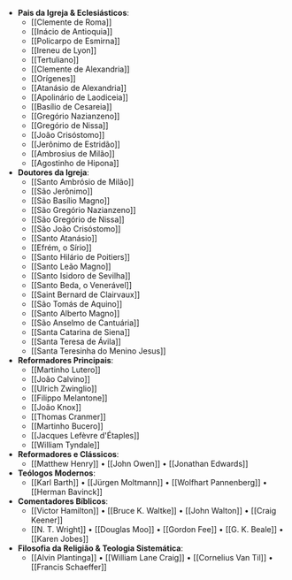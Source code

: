 - **Pais da Igreja & Eclesiásticos**:
	- [[Clemente de Roma]]
	- [[Inácio de Antioquia]]
	- [[Policarpo de Esmirna]]
	- [[Ireneu de Lyon]]
	- [[Tertuliano]]
	- [[Clemente de Alexandria]]
	- [[Orígenes]]
	- [[Atanásio de Alexandria]]
	- [[Apolinário de Laodiceia]]
	- [[Basílio de Cesareia]]
	- [[Gregório Nazianzeno]]
	- [[Gregório de Nissa]]
	- [[João Crisóstomo]]
	- [[Jerônimo de Estridão]]
	- [[Ambrosius de Milão]]
	- [[Agostinho de Hipona]]
- **Doutores da Igreja**:
	- [[Santo Ambrósio de Milão]]
	- [[São Jerônimo]]
	- [[São Basílio Magno]]
	- [[São Gregório Nazianzeno]]
	- [[São Gregório de Nissa]]
	- [[São João Crisóstomo]]
	- [[Santo Atanásio]]
	- [[Efrém, o Sírio]]
	- [[Santo Hilário de Poitiers]]
	- [[Santo Leão Magno]]
	- [[Santo Isidoro de Sevilha]]
	- [[Santo Beda, o Venerável]]
	- [[Saint Bernard de Clairvaux]]
	- [[São Tomás de Aquino]]
	- [[Santo Alberto Magno]]
	- [[São Anselmo de Cantuária]]
	- [[Santa Catarina de Siena]]
	- [[Santa Teresa de Ávila]]
	- [[Santa Teresinha do Menino Jesus]]
- **Reformadores Principais**:
	- [[Martinho Lutero]]
	- [[João Calvino]]
	- [[Ulrich Zwinglio]]
	- [[Filippo Melantone]]
	- [[João Knox]]
	- [[Thomas Cranmer]]
	- [[Martinho Bucero]]
	- [[Jacques Lefèvre d'Étaples]]
	- [[William Tyndale]]
- **Reformadores e Clássicos**:
	- [[Matthew Henry]] • [[John Owen]] • [[Jonathan Edwards]]
- **Teólogos Modernos**:
	- [[Karl Barth]] • [[Jürgen Moltmann]] • [[Wolfhart Pannenberg]] • [[Herman Bavinck]]
- **Comentadores Bíblicos**:
	- [[Victor Hamilton]] • [[Bruce K. Waltke]] • [[John Walton]] • [[Craig Keener]]
	- [[N. T. Wright]] • [[Douglas Moo]] • [[Gordon Fee]] • [[G. K. Beale]] • [[Karen Jobes]]
- **Filosofia da Religião & Teologia Sistemática**:
	- [[Alvin Plantinga]] • [[William Lane Craig]] • [[Cornelius Van Til]] • [[Francis Schaeffer]]